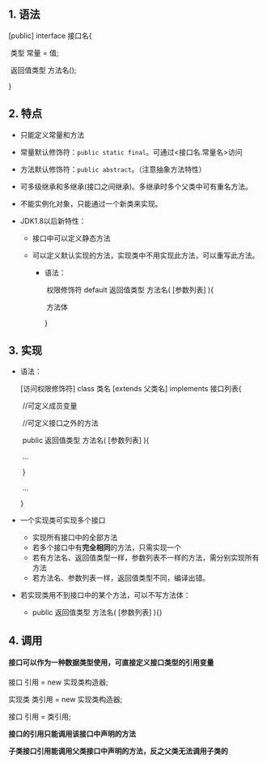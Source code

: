 ## 1. 语法

[public] interface 接口名{

​	类型 常量 = 值;

​	返回值类型 方法名();

}

## 2. 特点

* 只能定义常量和方法

* 常量默认修饰符：`public static final`。可通过<接口名.常量名>访问

* 方法默认修饰符：`public abstract`。（注意抽象方法特性）

* 可多级继承和多继承(接口之间继承)。多继承时多个父类中可有重名方法。

* 不能实例化对象，只能通过一个新类来实现。

* JDK1.8以后新特性：

  * 接口中可以定义静态方法

  * 可以定义默认实现的方法，实现类中不用实现此方法，可以重写此方法。

    * 语法：

      ​	权限修饰符 default 返回值类型 方法名( [参数列表] ){

      ​			方法体

      }

## 3. 实现

* 语法：

  [访问权限修饰符] class 类名 [extends 父类名] implements 接口列表{

  ​	//可定义成员变量

  ​	//可定义接口之外的方法

  ​	public 返回值类型 方法名( [参数列表] ){

  ​		...

  ​	}

  ​	...

  }

* 一个实现类可实现多个接口

  * 实现所有接口中的全部方法
  * 若多个接口中有**完全相同**的方法，只需实现一个
  * 若有方法名、返回值类型一样，参数列表不一样的方法，需分别实现所有方法
  * 若方法名、参数列表一样，返回值类型不同，编译出错。

* 若实现类用不到接口中的某个方法，可以不写方法体：

  * public 返回值类型 方法名( [参数列表] ){}

## 4. 调用

#### 接口可以作为一种数据类型使用，可直接定义接口类型的引用变量

接口 引用 = new 实现类构造器;

实现类 类引用 = new 实现类构造器;

接口 引用 = 类引用;

**接口的引用只能调用该接口中声明的方法**

**子类接口引用能调用父类接口中声明的方法，反之父类无法调用子类的**



